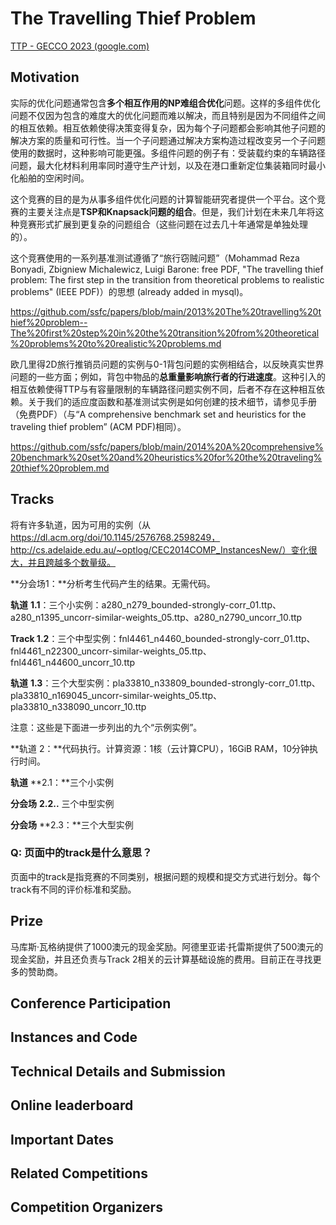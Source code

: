 # The Travelling Thief Problem

[TTP - GECCO 2023 (google.com)](https://sites.google.com/view/ttp-gecco2023/home?pli=1)

## Motivation

实际的优化问题通常包含**多个相互作用的NP难组合优化**问题。这样的多组件优化问题不仅因为包含的难度大的优化问题而难以解决，而且特别是因为不同组件之间的相互依赖。相互依赖使得决策变得复杂，因为每个子问题都会影响其他子问题的解决方案的质量和可行性。当一个子问题通过解决方案构造过程改变另一个子问题使用的数据时，这种影响可能更强。多组件问题的例子有：受装载约束的车辆路径问题，最大化材料利用率同时遵守生产计划，以及在港口重新定位集装箱同时最小化船舶的空闲时间。

这个竞赛的目的是为从事多组件优化问题的计算智能研究者提供一个平台。这个竞赛的主要关注点是**TSP和Knapsack问题的组合**。但是，我们计划在未来几年将这种竞赛形式扩展到更复杂的问题组合（这些问题在过去几十年通常是单独处理的）。

这个竞赛使用的一系列基准测试遵循了“旅行窃贼问题”（Mohammad Reza Bonyadi, Zbigniew Michalewicz, Luigi Barone: free PDF, "The travelling thief problem: The first step in the transition from theoretical problems to realistic problems" (IEEE PDF)）的思想 (already added in mysql)。

https://github.com/ssfc/papers/blob/main/2013%20The%20travelling%20thief%20problem--The%20first%20step%20in%20the%20transition%20from%20theoretical%20problems%20to%20realistic%20problems.md

欧几里得2D旅行推销员问题的实例与0-1背包问题的实例相结合，以反映真实世界问题的一些方面；例如，背包中物品的**总重量影响旅行者的行进速度**。这种引入的相互依赖使得TTP与有容量限制的车辆路径问题实例不同，后者不存在这种相互依赖。关于我们的适应度函数和基准测试实例是如何创建的技术细节，请参见手册（免费PDF）（与“A comprehensive benchmark set and heuristics for the traveling thief problem” (ACM PDF)相同）。

https://github.com/ssfc/papers/blob/main/2014%20A%20comprehensive%20benchmark%20set%20and%20heuristics%20for%20the%20traveling%20thief%20problem.md

## Tracks

将有许多轨道，因为可用的实例（从 https://dl.acm.org/doi/10.1145/2576768.2598249，http://cs.adelaide.edu.au/~optlog/CEC2014COMP_InstancesNew/）变化很大，并且跨越多个数量级。

**分会场1：**分析考生代码产生的结果。无需代码。

**轨道** **1.1**：三个小实例：a280_n279_bounded-strongly-corr_01.ttp、a280_n1395_uncorr-similar-weights_05.ttp、a280_n2790_uncorr_10.ttp

**Track 1.2**：三个中型实例：fnl4461_n4460_bounded-strongly-corr_01.ttp、fnl4461_n22300_uncorr-similar-weights_05.ttp、fnl4461_n44600_uncorr_10.ttp

**轨道** **1.3**：三个大型实例：pla33810_n33809_bounded-strongly-corr_01.ttp、pla33810_n169045_uncorr-similar-weights_05.ttp、pla33810_n338090_uncorr_10.ttp

注意：这些是下面进一步列出的九个“示例实例”。

**轨道 2：**代码执行。计算资源：1核（云计算CPU），16GiB RAM，10分钟执行时间。

**轨道** **2.1：**三个小实例

**分会场** **2.2..** 三个中型实例

**分会场** **2.3：**三个大型实例

### Q: 页面中的track是什么意思？

页面中的track是指竞赛的不同类别，根据问题的规模和提交方式进行划分。每个track有不同的评价标准和奖励。

##  Prize

马库斯·瓦格纳提供了1000澳元的现金奖励。阿德里亚诺·托雷斯提供了500澳元的现金奖励，并且还负责与Track 2相关的云计算基础设施的费用。目前正在寻找更多的赞助商。

##  Conference Participation

##  Instances and Code

##  Technical Details and Submission

##  Online leaderboard

##  Important Dates

##  Related Competitions

##  Competition Organizers